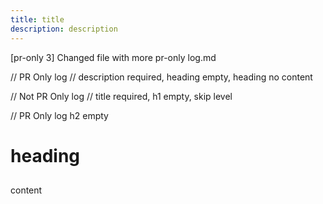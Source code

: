 ```yaml
---
title: title
description: description
---
```

[pr-only 3] Changed file with more pr-only log.md

// PR Only log
// description required, heading empty, heading no content

// Not PR Only log
// title required, h1 empty, skip level

// PR Only log h2 empty
# heading
## 

content
